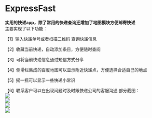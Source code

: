 # ExpressFast
**实用的快递app，除了常用的快递查询还增加了地图模块方便邮寄快递**<br>
主要实现了以下功能：

【1】输入快递单号或者扫描二维码 查询快递信息

【2】收藏当前快递，自动添加条目，方便随时查阅

【3】可将当前快递信息通过短信方式分享

【4】侧滑栏集成的百度地图可以显示附近快递点，方便选择合适自己的地点

【5】摇一摇可以显示一些快递小常识

【6】联系客户可以在出现问题时及时跟快递公司的客服沟通
部分截图：<br>
![](http://img.blog.csdn.net/20150801224913741?watermark/2/text/aHR0cDovL2Jsb2cuY3Nkbi5uZXQv/font/5a6L5L2T/fontsize/400/fill/I0JBQkFCMA==/dissolve/70/gravity/Center)  
![](http://img.blog.csdn.net/20150801225043103?watermark/2/text/aHR0cDovL2Jsb2cuY3Nkbi5uZXQv/font/5a6L5L2T/fontsize/400/fill/I0JBQkFCMA==/dissolve/70/gravity/Center)  
![](http://img.blog.csdn.net/20150801225130402?watermark/2/text/aHR0cDovL2Jsb2cuY3Nkbi5uZXQv/font/5a6L5L2T/fontsize/400/fill/I0JBQkFCMA==/dissolve/70/gravity/Center)  
![](http://img.blog.csdn.net/20150801225153787?watermark/2/text/aHR0cDovL2Jsb2cuY3Nkbi5uZXQv/font/5a6L5L2T/fontsize/400/fill/I0JBQkFCMA==/dissolve/70/gravity/Center)  
